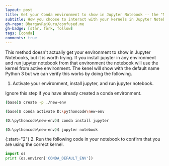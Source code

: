 ```yaml
---
layout: post
title: Get your Conda environment to show in Jupyter Notebook -- the "My Way"
subtitle: How you choose to interact with your kernels in Jupyter Notebook
gh-repo: BhargavRajGuru/confused.me
gh-badge: [star, fork, follow]
tags: [conda]
comments: true
---
```


This method doesn't actually get your environment to show in Jupyter Notebooks, but it is worth trying. If you install jupyter in any environment and run jupyter notebook from that environment the notebook will use the kernel from active environment. The kenel will show with the default name Python 3 but we can verify this works by doing the following.

1. Activate your environment, install jupyter, and run jupyter notebook.

Ignore this step if you have already created a conda environment.

```bash
(base)$ create -p ./new-env
```

```bash
(base)$ conda activate D:\pythoncode\new-env
```

```bash
(D:\pythoncode\new-env)$ conda install jupyter
```

```bash
(D:\pythoncode\new-env)$ jupyter notebook
```

{:start="2"}
2. Run the following code in your notebook to confirm that you are using the correct kernel.

```python
import os
print (os.environ['CONDA_DEFAULT_ENV'])
```
